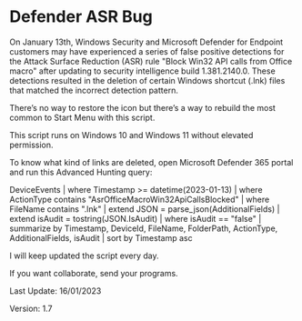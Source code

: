 # Defender ASR Bug

On January 13th, Windows Security and Microsoft Defender for Endpoint customers may have experienced a series of false positive detections for the Attack Surface Reduction (ASR) rule "Block Win32 API calls from Office macro" after updating to security intelligence build 1.381.2140.0. These detections resulted in the deletion of certain Windows shortcut (.lnk) files that matched the incorrect detection pattern. 

There’s no way to restore the icon but there’s a way to rebuild the most common to Start Menu with this script.

This script runs on Windows 10 and Windows 11 without elevated permission.

To know what kind of links are deleted, open Microsoft Defender 365 portal and run this Advanced Hunting query:

DeviceEvents
| where Timestamp >= datetime(2023-01-13)
| where ActionType contains "AsrOfficeMacroWin32ApiCallsBlocked"
| where FileName contains ".lnk"
| extend JSON = parse_json(AdditionalFields)
| extend isAudit = tostring(JSON.IsAudit)
| where isAudit == "false"
| summarize by Timestamp, DeviceId, FileName, FolderPath, ActionType, AdditionalFields, isAudit
| sort by Timestamp asc

I will keep updated the script every day.

If you want collaborate, send your programs.

Last Update: 16/01/2023

Version: 1.7

